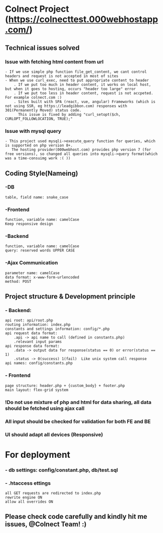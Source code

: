 # Colnect Project (https://colnecttest.000webhostapp.com/)
## Technical issues solved
### Issue with fetching html content from url
    - If we use simple php function file_get_content, we cant control headers and request is not accepted in most of sites
    - When we use curl_exec, need to put appropriate content to header
        . If we put too much in header content, it works on local host, but when it goes to hosting, occurs "header too large" error
        . If we put too less in header content, request is not accpeted. For example colnect.com :)
        . Sites built with SPA (react, vue, angular) Frameworks (which is not using SSR, eg https://leadgibbon.com) responses with 301(Permanently Moved) status code.
          This issue is fixed by adding "curl_setopt($ch, CURLOPT_FOLLOWLOCATION, TRUE);"
### Issue with mysql query
    - This project used mysqli->execute_query function for queries, which is supported on php version 8+.
       The hosting provider(000webhost.com) provides php version 7 (for free versions), so changed all queries into mysqli->query format(which was a time-consuimg work :( ))
## Coding Style(Nameing)
### -DB
    table, field name: snake_case
### -Frontend
    function, variable name: camelCase
    Keep responsive design 
### -Backend
    function, variable name: camelCase
    query: reserved words UPPER CASE

### -Ajax Communication
    parameter name: camelCase
    data format: x-www-form-urlencoded
    method: POST

## Project structure & Development principle
### - Backend: 
    api root: api/root.php
    routing information: index.php
    constants and settings information: config/*.php
    api request data format: 
        .api -> api name to call (defined in constants.php)
        .relevant input params
    api response data format:
        .data -> output data for response(status == 0) or error(status == 1)
        .status -> 0(success) 1(fail)  Like unix system call response
    api names: config/constants.php

### - Frontend
    page structure: header.php + {custom_body} + footer.php
    main layout: flex-grid system

### !Do not use mixture of php and html for data sharing, all data should be  fetched using ajax call
### All input should be checked for validation for both FE and BE
### UI should adapt all devices (Responsive)

# For deployment
### - db settings: config/constant.php, db/test.sql
### - .htaccess ettings
    all GET requests are redirected to index.php
    rewrite engine ON
    allow all overrides ON

## Please check code carefully and kindly hit me issues, @Colnect Team! :)
